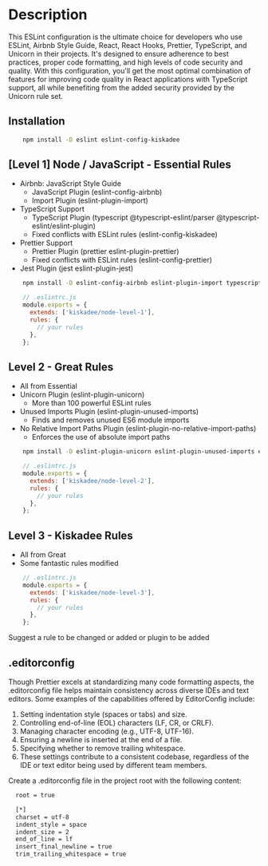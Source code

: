# Description

This ESLint configuration is the ultimate choice for developers who use ESLint, Airbnb Style Guide, React, React Hooks, Prettier, TypeScript, and Unicorn in their projects. It's designed to ensure adherence to best practices, proper code formatting, and high levels of code security and quality. With this configuration, you'll get the most optimal combination of features for improving code quality in React applications with TypeScript support, all while benefiting from the added security provided by the Unicorn rule set.

## Installation

```bash
    npm install -D eslint eslint-config-kiskadee
```

## [Level 1] Node / JavaScript - Essential Rules

- Airbnb: JavaScript Style Guide
  - JavaScript Plugin (eslint-config-airbnb)
  - Import Plugin (eslint-plugin-import)
- TypeScript Support
  - TypeScript Plugin (typescript @typescript-eslint/parser @typescript-eslint/eslint-plugin)
  - Fixed conflicts with ESLint rules (eslint-config-kiskadee)
- Prettier Support
  - Prettier Plugin (prettier eslint-plugin-prettier)
  - Fixed conflicts with ESLint rules (eslint-config-prettier)
- Jest Plugin (jest eslint-plugin-jest)

```bash
    npm install -D eslint-config-airbnb eslint-plugin-import typescript @typescript-eslint/parser @typescript-eslint/eslint-plugin prettier eslint-plugin-prettier eslint-config-prettier jest eslint-plugin-jest
```

```javascript
    // .eslintrc.js
    module.exports = {
      extends: ['kiskadee/node-level-1'],
      rules: {
        // your rules
      },
    };
```

## Level 2 - Great Rules

- All from Essential
- Unicorn Plugin (eslint-plugin-unicorn)
  - More than 100 powerful ESLint rules
- Unused Imports Plugin (eslint-plugin-unused-imports)
  - Finds and removes unused ES6 module imports
- No Relative Import Paths Plugin (eslint-plugin-no-relative-import-paths)
  - Enforces the use of absolute import paths

```bash
    npm install -D eslint-plugin-unicorn eslint-plugin-unused-imports eslint-plugin-no-relative-import-paths
```

```javascript
    // .eslintrc.js
    module.exports = {
      extends: ['kiskadee/node-level-2'],
      rules: {
        // your rules
      },
    };
```

## Level 3 - Kiskadee Rules

- All from Great
- Some fantastic rules modified

```javascript
    // .eslintrc.js
    module.exports = {
      extends: ['kiskadee/node-level-3'],
      rules: {
        // your rules
      },
    };
```

Suggest a rule to be changed or added or plugin to be added

## .editorconfig

Though Prettier excels at standardizing many code formatting aspects, the .editorconfig file helps maintain consistency across diverse IDEs and text editors. Some examples of the capabilities offered by EditorConfig include:

1. Setting indentation style (spaces or tabs) and size.
2. Controlling end-of-line (EOL) characters (LF, CR, or CRLF).
3. Managing character encoding (e.g., UTF-8, UTF-16).
4. Ensuring a newline is inserted at the end of a file.
5. Specifying whether to remove trailing whitespace.
6. These settings contribute to a consistent codebase, regardless of the IDE or text editor being used by different team members.

Create a .editorconfig file in the project root with the following content:

```bash
  root = true

  [*]
  charset = utf-8
  indent_style = space
  indent_size = 2
  end_of_line = lf
  insert_final_newline = true
  trim_trailing_whitespace = true
```
